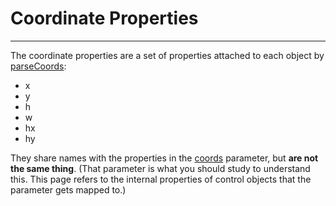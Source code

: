 Coordinate Properties
==============================================================================
------------------------------------------------------------------------------

The coordinate properties are a set of properties attached to each object by
[parseCoords](parse_coords.html):

* x
* y
* h
* w
* hx
* hy

They share names with the properties in the [coords](coords.html) parameter,
but **are not the same thing**.  (That parameter is what you should study to
understand this.  This page refers to the internal properties of control
objects that the parameter gets mapped to.)
